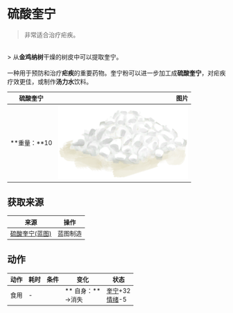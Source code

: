 # 硫酸奎宁  
> 非常适合治疗疟疾。  
<br>  
> 从<b>金鸡纳树</b>干燥的树皮中可以提取奎宁。<br><br>一种用于预防和治疗<b>疟疾</b>的重要药物。奎宁粉可以进一步加工成<b>硫酸奎宁</b>，对疟疾疗效更佳，或制作<b>汤力水</b>饮料。  
  
  硫酸奎宁  |   图片   
 ----  |  ----:   
 **重量：**10  |  <img decoding="async" src="Sprite/Quicklime.png" href="a.md" style="max-width:300px;max-height:300px;">   
  
## 获取来源  
来源  |  操作  
----  |  ----  
[硫酸奎宁(蓝图)](Bp_QuinineSulfate.md)  |  蓝图制造  
## 动作  
动作  |  耗时  |  条件  |  变化  |  状态  
----  |  ----  |  ----  |  ----  |  ----  
食用<br>  |  -  |    |  ** 自身：**<br>→消失  |  [奎宁](Quinine.md)+32<br>[情绪](Morale.md)-5  


<script>document.title="硫酸奎宁 - 卡牌生存百科 Card Survival Wiki";</script>